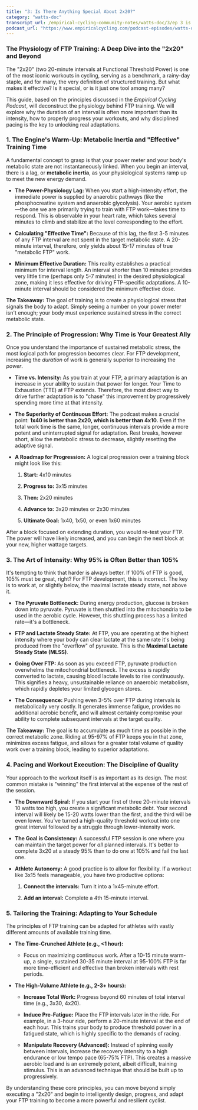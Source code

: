 ```yaml
---
title: "3: Is There Anything Special About 2x20?"
category: "watts-doc"
transcript_url: /empirical-cycling-community-notes/watts-doc/3/ep 3 is there anything special about 2x20 (transcribed on 08-Aug-2025 10-40-42).txt
podcast_url: "https://www.empiricalcycling.com/podcast-episodes/watts-doc-3-is-there-anything-special-about-2x20"
---
```


### The Physiology of FTP Training: A Deep Dive into the "2x20" and Beyond

The "2x20" (two 20-minute intervals at Functional Threshold Power) is one of the most iconic workouts in cycling, serving as a benchmark, a rainy-day staple, and for many, the very definition of structured training. But what makes it effective? Is it special, or is it just one tool among many?

This guide, based on the principles discussed in the _Empirical Cycling Podcast_, will deconstruct the physiology behind FTP training. We will explore why the duration of an interval is often more important than its intensity, how to properly progress your workouts, and why disciplined pacing is the key to unlocking real adaptations.

### 1. The Engine's Warm-Up: Metabolic Inertia and "Effective" Training Time

A fundamental concept to grasp is that your power meter and your body's metabolic state are not instantaneously linked. When you begin an interval, there is a lag, or **metabolic inertia**, as your physiological systems ramp up to meet the new energy demand.

-   **The Power-Physiology Lag:** When you start a high-intensity effort, the immediate power is supplied by anaerobic pathways (like the phosphocreatine system and anaerobic glycolysis). Your aerobic system—the one we are primarily trying to train with FTP work—takes time to respond. This is observable in your heart rate, which takes several minutes to climb and stabilize at the level corresponding to the effort.
    
-   **Calculating "Effective Time":** Because of this lag, the first 3-5 minutes of any FTP interval are not spent in the target metabolic state. A 20-minute interval, therefore, only yields about 15-17 minutes of true "metabolic FTP" work.
    
-   **Minimum Effective Duration:** This reality establishes a practical minimum for interval length. An interval shorter than 10 minutes provides very little time (perhaps only 5-7 minutes) in the desired physiological zone, making it less effective for driving FTP-specific adaptations. A 10-minute interval should be considered the minimum effective dose.
    

**The Takeaway:** The goal of training is to create a physiological stress that signals the body to adapt. Simply seeing a number on your power meter isn't enough; your body must experience sustained stress in the correct metabolic state.

### 2. The Principle of Progression: Why Time is Your Greatest Ally

Once you understand the importance of sustained metabolic stress, the most logical path for progression becomes clear. For FTP development, increasing the _duration_ of work is generally superior to increasing the _power_.

-   **Time vs. Intensity:** As you train at your FTP, a primary adaptation is an increase in your ability to sustain that power for longer. Your Time to Exhaustion (TTE) at FTP extends. Therefore, the most direct way to drive further adaptation is to "chase" this improvement by progressively spending more time at that intensity.
    
-   **The Superiority of Continuous Effort:** The podcast makes a crucial point: **1x40 is better than 2x20, which is better than 4x10.** Even if the total work time is the same, longer, continuous intervals provide a more potent and uninterrupted signal for adaptation. Rest breaks, however short, allow the metabolic stress to decrease, slightly resetting the adaptive signal.
    
-   **A Roadmap for Progression:** A logical progression over a training block might look like this:
    
    1.  **Start:** 4x10 minutes
        
    2.  **Progress to:** 3x15 minutes
        
    3.  **Then:** 2x20 minutes
        
    4.  **Advance to:** 3x20 minutes or 2x30 minutes
        
    5.  **Ultimate Goal:** 1x40, 1x50, or even 1x60 minutes
        

After a block focused on extending duration, you would re-test your FTP. The power will have likely increased, and you can begin the next block at your new, higher wattage targets.

### 3. The Art of Intensity: Why 95% is Often Better than 105%

It's tempting to think that harder is always better. If 100% of FTP is good, 105% must be great, right? For FTP development, this is incorrect. The key is to work at, or slightly below, the maximal lactate steady state, not above it.

-   **The Pyruvate Bottleneck:** During energy production, glucose is broken down into pyruvate. Pyruvate is then shuttled into the mitochondria to be used in the aerobic cycle. However, this shuttling process has a limited rate—it's a bottleneck.
    
-   **FTP and Lactate Steady State:** At FTP, you are operating at the highest intensity where your body can clear lactate at the same rate it's being produced from the "overflow" of pyruvate. This is the **Maximal Lactate Steady State (MLSS)**.
    
-   **Going Over FTP:** As soon as you exceed FTP, pyruvate production overwhelms the mitochondrial bottleneck. The excess is rapidly converted to lactate, causing blood lactate levels to rise continuously. This signifies a heavy, unsustainable reliance on anaerobic metabolism, which rapidly depletes your limited glycogen stores.
    
-   **The Consequence:** Pushing even 3-5% over FTP during intervals is metabolically very costly. It generates immense fatigue, provides no additional aerobic benefit, and will almost certainly compromise your ability to complete subsequent intervals at the target quality.
    

**The Takeaway:** The goal is to accumulate as much time as possible in the correct metabolic zone. Riding at 95-97% of FTP keeps you in that zone, minimizes excess fatigue, and allows for a greater total volume of quality work over a training block, leading to superior adaptations.

### 4. Pacing and Workout Execution: The Discipline of Quality

Your approach to the workout itself is as important as its design. The most common mistake is "winning" the first interval at the expense of the rest of the session.

-   **The Downward Spiral:** If you start your first of three 20-minute intervals 10 watts too high, you create a significant metabolic debt. Your second interval will likely be 15-20 watts lower than the first, and the third will be even lower. You've turned a high-quality threshold workout into one great interval followed by a struggle through lower-intensity work.
    
-   **The Goal is Consistency:** A successful FTP session is one where you can maintain the target power for _all_ planned intervals. It's better to complete 3x20 at a steady 95% than to do one at 105% and fail the last one.
    
-   **Athlete Autonomy:** A good practice is to allow for flexibility. If a workout like 3x15 feels manageable, you have two productive options:
    
    1.  **Connect the intervals:** Turn it into a 1x45-minute effort.
        
    2.  **Add an interval:** Complete a 4th 15-minute interval.
        

### 5. Tailoring the Training: Adapting to Your Schedule

The principles of FTP training can be adapted for athletes with vastly different amounts of available training time.

-   **The Time-Crunched Athlete (e.g., <1 hour):**
    
    -   Focus on maximizing continuous work. After a 10-15 minute warm-up, a single, sustained 30-35 minute interval at 95-100% FTP is far more time-efficient and effective than broken intervals with rest periods.
        
-   **The High-Volume Athlete (e.g., 2-3+ hours):**
    
    -   **Increase Total Work:** Progress beyond 60 minutes of total interval time (e.g., 3x30, 4x20).
        
    -   **Induce Pre-Fatigue:** Place the FTP intervals later in the ride. For example, in a 3-hour ride, perform a 20-minute interval at the end of each hour. This trains your body to produce threshold power in a fatigued state, which is highly specific to the demands of racing.
        
    -   **Manipulate Recovery (Advanced):** Instead of spinning easily between intervals, increase the recovery intensity to a high endurance or low tempo pace (65-75% FTP). This creates a massive aerobic load and is an extremely potent, albeit difficult, training stimulus. This is an advanced technique that should be built up to progressively.
        

By understanding these core principles, you can move beyond simply executing a "2x20" and begin to intelligently design, progress, and adapt your FTP training to become a more powerful and resilient cyclist.